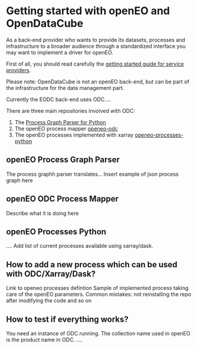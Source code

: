 # Getting started with openEO and OpenDataCube

As a back-end provider who wants to provide its datasets, processes and infrastructure to a broader audience through a standardized interface you may want to implement a driver for openEO.

First of all, you should read carefully the [getting started guide for service providers](./getting-started.md).

Please note: OpenDataCube is not an openEO back-end, but can be part of the infrastructure for the data management part.

Currently the EODC back-end uses ODC....

There are three main repositories involved with ODC:
1. The [Process Graph Parser for Python](https://github.com/openeo-pg-parser-python)
2. The openEO process mapper [openeo-odc](https://github.com/openeo-odc)
3. The openEO processes implemented with xarray [openeo-processes-python](https://github.com/openeo-processes-python)

## openEO Process Graph Parser

The process graphh parser translates...
Insert example of json process graph here

## openEO ODC Process Mapper

Describe what it is doing here

## openEO Processes Python

....
Add list of current processes available using xarray/dask.

## How to add a new process which can be used with ODC/Xarray/Dask?

Link to openeo processes defintion
Sample of implemented process taking care of the openEO parameters.
Common mistakes: not reinstalling the repo after modifying the code and so on

## How to test if everything works?
You need an instance of ODC running. The collection name used in openEO is the product name in ODC.
....